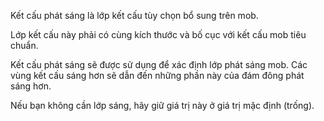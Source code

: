 Kết cấu phát sáng là lớp kết cấu tùy chọn bổ sung trên mob.

Lớp kết cấu này phải có cùng kích thước và bố cục với kết cấu mob tiêu chuẩn.

Kết cấu phát sáng sẽ được sử dụng để xác định lớp phát sáng mob. Các vùng kết cấu sáng hơn sẽ
dẫn đến những phần này của đám đông phát sáng hơn.

Nếu bạn không cần lớp sáng, hãy giữ giá trị này ở giá trị mặc định (trống).